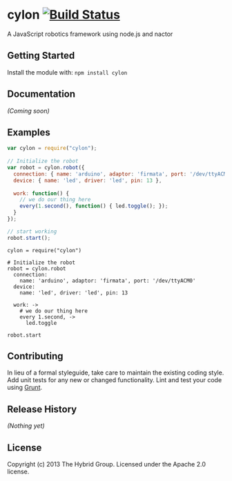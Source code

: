 # cylon [![Build Status](https://secure.travis-ci.org/hybridgroup/cylon.png?branch=master)](http://travis-ci.org/hybridgroup/cylon)

A JavaScript robotics framework using node.js and nactor

## Getting Started
Install the module with: `npm install cylon`

## Documentation
_(Coming soon)_

## Examples
```javascript
var cylon = require("cylon");
 
// Initialize the robot
var robot = cylon.robot({
  connection: { name: 'arduino', adaptor: 'firmata', port: '/dev/ttyACM0' },
  device: { name: 'led', driver: 'led', pin: 13 },
  
  work: function() {
    // we do our thing here
    every(1.second(), function() { led.toggle(); });
  }
});

// start working
robot.start();
```

```coffee-script
cylon = require("cylon")
 
# Initialize the robot
robot = cylon.robot
  connection:
    name: 'arduino', adaptor: 'firmata', port: '/dev/ttyACM0'
  device: 
    name: 'led', driver: 'led', pin: 13
  
  work: ->
    # we do our thing here
    every 1.second, ->
      led.toggle

robot.start
```

## Contributing
In lieu of a formal styleguide, take care to maintain the existing coding style. Add unit tests for any new or changed functionality. Lint and test your code using [Grunt](http://gruntjs.com/).

## Release History
_(Nothing yet)_

## License
Copyright (c) 2013 The Hybrid Group. Licensed under the Apache 2.0 license.

